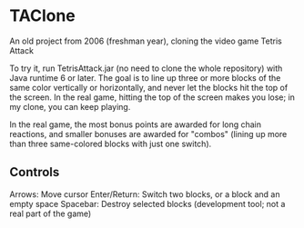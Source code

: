 TAClone
=======

An old project from 2006 (freshman year), cloning the video game Tetris Attack

To try it, run TetrisAttack.jar (no need to clone the whole repository) with Java runtime 6 or later. The goal is to line up three or more blocks of the same color vertically or horizontally, and never let the blocks hit the top of the screen. In the real game, hitting the top of the screen makes you lose; in my clone, you can keep playing.

In the real game, the most bonus points are awarded for long chain reactions, and smaller bonuses are awarded for "combos" (lining up more than three same-colored blocks with just one switch).

Controls
--------
Arrows: Move cursor
Enter/Return: Switch two blocks, or a block and an empty space
Spacebar: Destroy selected blocks (development tool; not a real part of the game)
